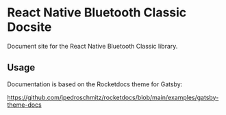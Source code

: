 
# React Native Bluetooth Classic Docsite

Document site for the React Native Bluetooth Classic library.

## Usage

Documentation is based on the Rocketdocs theme for Gatsby:

https://github.com/jpedroschmitz/rocketdocs/blob/main/examples/gatsby-theme-docs

